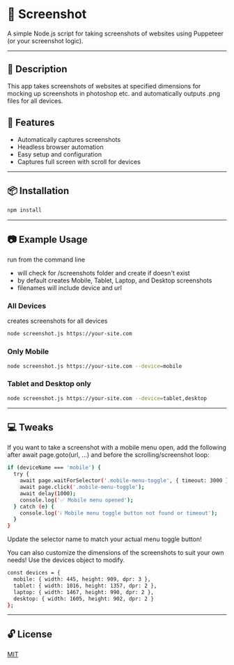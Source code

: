 # 📸 Screenshot

A simple Node.js script for taking screenshots of websites using Puppeteer (or your screenshot logic).

---

## 📓 Description

This app takes screenshots of websites at specified dimensions for mocking up screenshots in photoshop etc. and automatically outputs .png files for all devices.



## 🚀 Features

- Automatically captures screenshots
- Headless browser automation
- Easy setup and configuration
- Captures full screen with scroll for devices

---

## 📦 Installation

```bash
npm install

```
---

## 📷 Example Usage

run from the command line
- will check for /screenshots folder and create if doesn't exist
- by default creates Mobile, Tablet, Laptop, and Desktop screenshots
- filenames will include device and url

### All Devices
creates screenshots for all devices
```bash
node screenshot.js https://your-site.com
```

### Only Mobile
```bash
node screenshot.js https://your-site.com --device=mobile
```

### Tablet and Desktop only
```bash
node screenshot.js https://your-site.com --device=tablet,desktop
```
---

## 💻 Tweaks
If you want to take a screenshot with a mobile menu open, add the following after await page.goto(url, ...) and before the scrolling/screenshot loop:
```bash
if (deviceName === 'mobile') {
  try {
    await page.waitForSelector('.mobile-menu-toggle', { timeout: 3000 });
    await page.click('.mobile-menu-toggle');
    await delay(1000);
    console.log('✅ Mobile menu opened');
  } catch (e) {
    console.log('ℹ️ Mobile menu toggle button not found or timeout');
  }
}
```
Update the selector name to match your actual menu toggle button!

You can also customize the dimensions of the screenshots to suit your own needs! Use the devices object to modify.
```bash
const devices = {
  mobile: { width: 445, height: 909, dpr: 3 },
  tablet: { width: 1016, height: 1357, dpr: 2 },
  laptop: { width: 1467, height: 990, dpr: 2 },
  desktop: { width: 1605, height: 902, dpr: 2 }
};
```

---

## 🔓 License

[MIT](https://choosealicense.com/licenses/mit/)
